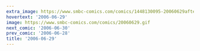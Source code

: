 ```yaml
---
extra_image: https://www.smbc-comics.com/comics/1448130095-20060629after.png
hovertext: '2006-06-29'
image: https://www.smbc-comics.com/comics/20060629.gif
next_comic: '2006-06-30'
prev_comic: '2006-06-28'
title: '2006-06-29'
---
```


